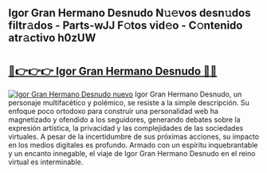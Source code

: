 ## Igor Gran Hermano Desnudo N𝚞𝚎vos desn𝚞dos filtr𝚊dos - Parts-wJJ F𝚘tos vid𝚎o - C𝚘ntenido atr𝚊ctivo h0zUW

# <h2><a href="http://mb11apv.tromn.icu/?c=Igor+Gran+Hermano+Desnudo">🔗👉👉👉 Igor Gran Hermano Desnudo 🔗🔗</a></h2>

[![Igor Gran Hermano Desnudo nuevo](https://i.imgur.com/pEAQMta.gif)](http://mb11apv.tromn.icu/?c=Igor+Gran+Hermano+Desnudo)
Igor Gran Hermano Desnudo, un personaje multifacético y polémico, se resiste a la simple descripción. Su enfoque poco ortodoxo para construir una personalidad web ha magnetizado y ofendido a los seguidores, generando debates sobre la expresión artística, la privacidad y las complejidades de las sociedades virtuales. A pesar de la incertidumbre de sus próximas acciones, su impacto en los medios digitales es profundo. Armado con un espíritu inquebrantable y un encanto innegable, el viaje de Igor Gran Hermano Desnudo en el reino virtual es interminable.
